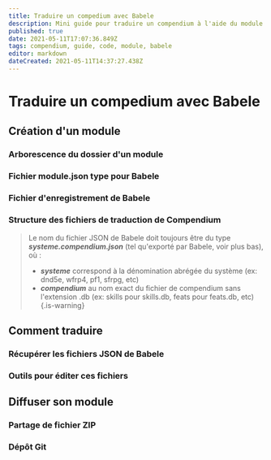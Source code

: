 ```yaml
---
title: Traduire un compedium avec Babele
description: Mini guide pour traduire un compendium à l'aide du module Babele
published: true
date: 2021-05-11T17:07:36.849Z
tags: compendium, guide, code, module, babele
editor: markdown
dateCreated: 2021-05-11T14:37:27.438Z
---
```


# Traduire un compedium avec Babele
  
## Création d'un module
### Arborescence du dossier d'un module

### Fichier module.json type pour Babele

  
### Fichier d'enregistrement de Babele
  
  
### Structure des fichiers de traduction de Compendium
  
  
> Le nom du fichier JSON de Babele doit toujours être du type ***systeme.compendium.json*** (tel qu'exporté par Babele, voir plus bas), où :
>   - ***systeme*** correspond à la dénomination abrégée du système (ex: dnd5e, wfrp4, pf1, sfrpg, etc)
>   - ***compendium*** au nom exact du fichier de compendium sans l'extension .db (ex: skills pour skills.db, feats pour feats.db, etc)
{.is-warning}

  
  
## Comment traduire

### Récupérer les fichiers JSON de Babele

### Outils pour éditer ces fichiers
 
## Diffuser son module
  
  
### Partage de fichier ZIP
  
  
### Dépôt Git
  
  